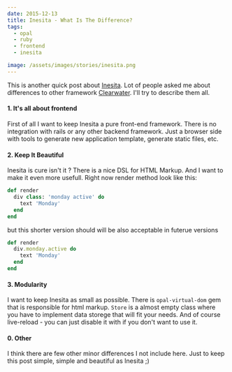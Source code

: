 ```yaml
---
date: 2015-12-13
title: Inesita - What Is The Difference?
tags:
  - opal
  - ruby
  - frontend
  - inesita

image: /assets/images/stories/inesita.png
---
```


This is another quick post about [Inesita](http://inesita-rb.github.io/). Lot of people asked me about differences to other framework [Clearwater](https://github.com/clearwater-rb/clearwater).
I'll try to describe them all.

#### 1. It's all about frontend

First of all I want to keep Inesita a pure front-end framework. There is no integration with rails or any other backend framework.
Just a browser side with tools to generate new application template, generate static files, etc.

#### 2. Keep It Beautiful

Inesita is cure isn't it ? There is a nice DSL for HTML Markup. And I want to make it even more usefull.
Right now render method look like this:

```ruby
def render
  div class: 'monday active' do
    text 'Monday'
  end
end
```

but this shorter version should will be also acceptable in futerue versions

```ruby
def render
  div.monday.active do
    text 'Monday'
  end
end
```

#### 3. Modularity

I want to keep Inesita as small as possible. There is `opal-virtual-dom` gem that is responsible for html markup.
`Store` is a almost empty class where you have to implement data storege that will fit your needs.
And of course live-reload - you can just disable it with if you don't want to use it.

#### 0. Other

I think there are few other minor differences I not include here. Just to keep this post simple, simple and beautiful as Inesita ;)
